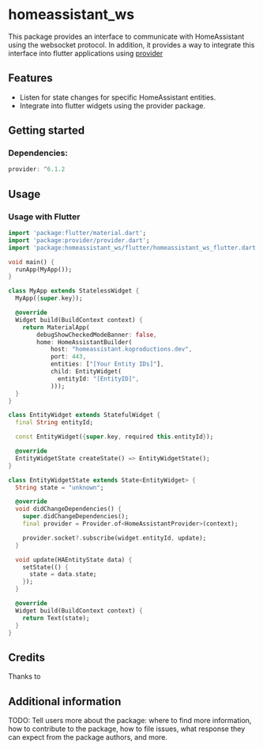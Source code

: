 <!-- 
This README describes the package. If you publish this package to pub.dev,
this README's contents appear on the landing page for your package.

For information about how to write a good package README, see the guide for
[writing package pages](https://dart.dev/guides/libraries/writing-package-pages). 

For general information about developing packages, see the Dart guide for
[creating packages](https://dart.dev/guides/libraries/create-library-packages)
and the Flutter guide for
[developing packages and plugins](https://flutter.dev/developing-packages). 
-->

# homeassistant_ws
This package provides an interface to communicate with HomeAssistant using the websocket protocol. In addition, it provides a way to integrate this interface into flutter applications using [provider](https://pub.dev/packages/provider)

## Features
 - Listen for state changes for specific HomeAssistant entities.
 - Integrate into flutter widgets using the provider package.

## Getting started

### Dependencies:
```dart
provider: ^6.1.2
```

## Usage

### Usage with Flutter
```dart
import 'package:flutter/material.dart';
import 'package:provider/provider.dart';
import 'package:homeassistant_ws/flutter/homeassistant_ws_flutter.dart'; // <-- If you want to use the flutter functionality, you need to import this subpackage.

void main() {
  runApp(MyApp());
}

class MyApp extends StatelessWidget {
  MyApp({super.key});

  @override
  Widget build(BuildContext context) {
    return MaterialApp(
        debugShowCheckedModeBanner: false,
        home: HomeAssistantBuilder(
            host: "homeassistant.koproductions.dev",
            port: 443,
            entities: ["[Your Entity IDs]"],
            child: EntityWidget(
              entityId: "[EntityID]",
            )));
  }
}

class EntityWidget extends StatefulWidget {
  final String entityId;

  const EntityWidget({super.key, required this.entityId});

  @override
  EntityWidgetState createState() => EntityWidgetState();
}

class EntityWidgetState extends State<EntityWidget> {
  String state = "unknown";

  @override
  void didChangeDependencies() {
    super.didChangeDependencies();
    final provider = Provider.of<HomeAssistantProvider>(context);

    provider.socket?.subscribe(widget.entityId, update);
  }

  void update(HAEntityState data) {
    setState(() {
      state = data.state;
    });
  }

  @override
  Widget build(BuildContext context) {
    return Text(state);
  }
}

```

## Credits
Thanks to 

## Additional information

TODO: Tell users more about the package: where to find more information, how to 
contribute to the package, how to file issues, what response they can expect 
from the package authors, and more.
